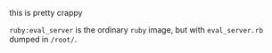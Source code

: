 this is pretty crappy

`ruby:eval_server` is the ordinary `ruby` image, but with `eval_server.rb` dumped in `/root/`.

